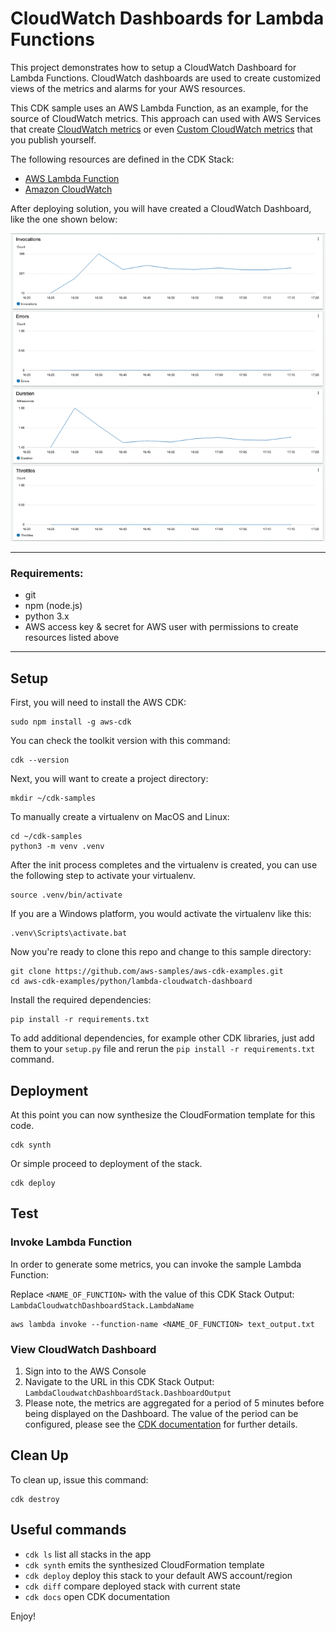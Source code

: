 
# CloudWatch Dashboards for Lambda Functions

This project demonstrates how to setup a CloudWatch Dashboard for Lambda Functions.
CloudWatch dashboards are used to create customized views of the metrics and alarms for your AWS resources.

This CDK sample uses an AWS Lambda Function, as an example, for the source of CloudWatch metrics. This 
approach can used with AWS Services that create [CloudWatch metrics](https://docs.aws.amazon.com/AmazonCloudWatch/latest/monitoring/working_with_metrics.html) or even [Custom CloudWatch metrics](https://docs.aws.amazon.com/AmazonCloudWatch/latest/monitoring/publishingMetrics.html) that you publish yourself.

The following resources are defined in the CDK Stack:
- [AWS Lambda Function](https://aws.amazon.com/lambda/)
- [Amazon CloudWatch](https://aws.amazon.com/cloudwatch/)

After deploying solution, you will have created a CloudWatch Dashboard, like the one shown below:

![Sample Dashboard](img/sample_cloudwatch_dashboard.png)

---
### Requirements:

- git
- npm (node.js)
- python 3.x
- AWS access key & secret for AWS user with permissions to create resources listed above

---

## Setup

First, you will need to install the AWS CDK:

```
sudo npm install -g aws-cdk
```

You can check the toolkit version with this command:

```
cdk --version
```

Next, you will want to create a project directory:

```
mkdir ~/cdk-samples
```

To manually create a virtualenv on MacOS and Linux:

```
cd ~/cdk-samples
python3 -m venv .venv
```

After the init process completes and the virtualenv is created, you can use the following
step to activate your virtualenv.

```
source .venv/bin/activate
```

If you are a Windows platform, you would activate the virtualenv like this:

```
.venv\Scripts\activate.bat
```

Now you're ready to clone this repo and change to this sample directory:

```
git clone https://github.com/aws-samples/aws-cdk-examples.git
cd aws-cdk-examples/python/lambda-cloudwatch-dashboard
```

Install the required dependencies:
```
pip install -r requirements.txt
```

To add additional dependencies, for example other CDK libraries, just add
them to your `setup.py` file and rerun the `pip install -r requirements.txt`
command.

## Deployment

At this point you can now synthesize the CloudFormation template for this code.
```
cdk synth
```

Or simple proceed to deployment of the stack.
```
cdk deploy
```

## Test

### Invoke Lambda Function
In order to generate some metrics, you can invoke the sample Lambda Function:

Replace `<NAME_OF_FUNCTION>` with the value of this CDK Stack Output: `LambdaCloudwatchDashboardStack.LambdaName`
```
aws lambda invoke --function-name <NAME_OF_FUNCTION> text_output.txt
```

### View CloudWatch Dashboard

1) Sign into to the AWS Console
2) Navigate to the URL in this CDK Stack Output: `LambdaCloudwatchDashboardStack.DashboardOutput`
3) Please note, the metrics are aggregated for a period of 5 minutes before being displayed on the Dashboard.  The value of the period can be configured, please see the [CDK documentation](https://docs.aws.amazon.com/cdk/api/latest/python/aws_cdk.aws_cloudwatch/MetricProps.html) for further details.


## Clean Up
To clean up, issue this command:
```
cdk destroy
```

## Useful commands

 * `cdk ls`          list all stacks in the app
 * `cdk synth`       emits the synthesized CloudFormation template
 * `cdk deploy`      deploy this stack to your default AWS account/region
 * `cdk diff`        compare deployed stack with current state
 * `cdk docs`        open CDK documentation

Enjoy!
